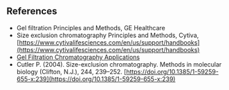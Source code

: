 ## References


- Gel filtration Principles and Methods, GE Healthcare
- Size exclusion chromatography Principles and Methods, Cytiva, [https://www.cytivalifesciences.com/en/us/support/handbooks](https://www.cytivalifesciences.com/en/us/support/handbooks)
- [Gel Filtration Chromatography Applications](https://www.bio-rad.com/featured/en/gel-filtration-chromatography.html)
- Cutler P. (2004). Size-exclusion chromatography. Methods in molecular biology
(Clifton, N.J.), 244, 239–252. [https://doi.org/10.1385/1-59259-655-x:239](https://doi.org/10.1385/1-59259-655-x:239)